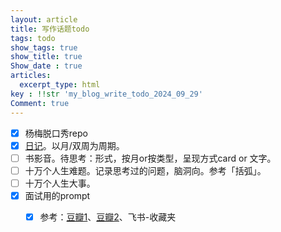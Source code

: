 ```yaml
---
layout: article
title: 写作话题todo
tags: todo
show_tags: true
show_title: true
Show_date : true
articles:
  excerpt_type: html
key : !!str 'my_blog_write_todo_2024_09_29'
Comment: true
---
```


- [x] 杨梅脱口秀repo
- [x] [日记](https://zhimiao39.github.io/coconutss.github.io/2024/09/27/%E6%9D%82%E8%AE%B0.html)。以月/双周为周期。
- [ ] 书影音。待思考：形式，按月or按类型，呈现方式card or 文字。
- [ ] 十万个人生难题。记录思考过的问题，脑洞向。参考「括弧」。
- [ ] 十万个人生大事。
- [x] 面试用的prompt
  - [x] 参考：[豆瓣1](https://www.douban.com/group/topic/311533125/?_i=7622648wVtJoFW)、[豆瓣2](https://www.douban.com/group/topic/311297188/?_i=7622673wVtJoFW)、飞书-收藏夹

